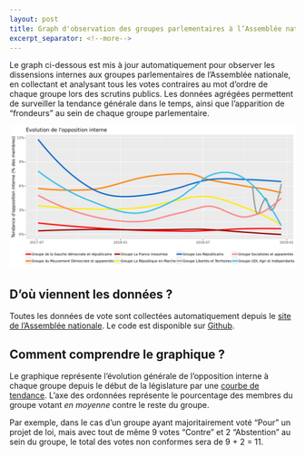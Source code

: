 ```yaml
---
layout: post
title: Graph d'observation des groupes parlementaires à l’Assemblée nationale
excerpt_separator: <!--more-->
---
```


Le graph ci-dessous est mis à jour automatiquement pour observer les dissensions internes aux groupes parlementaires de l’Assemblée nationale, en collectant et analysant tous les votes contraires au mot d’ordre de chaque groupe lors des scrutins publics. Les données agrégées permettent de surveiller la tendance générale dans le temps, ainsi que l’apparition de “frondeurs”
au sein de chaque groupe parlementaire.

![WHIP](https://raw.githubusercontent.com/edomt/WHIP/master/whip_graph.png)

<!--more-->

## D’où viennent les données ?

Toutes les données de vote sont collectées automatiquement depuis le [site de l’Assemblée nationale](http://www.assemblee-nationale.fr). Le code est disponible sur [Github](https://github.com/edomt/WHIP).

## Comment comprendre le graphique ?

Le graphique représente l’évolution générale de l’opposition interne à chaque groupe depuis le début de la législature par une [courbe de tendance](https://fr.wikipedia.org/wiki/R%C3%A9gression_locale). L’axe des ordonnées représente le pourcentage des membres du groupe votant *en moyenne* contre le reste du groupe.

Par exemple, dans le cas d’un groupe ayant majoritairement voté “Pour” un projet de loi, mais avec tout de même 9 votes “Contre” et 2 “Abstention” au sein du groupe, le total des votes non conformes sera de 9 + 2 = 11.
